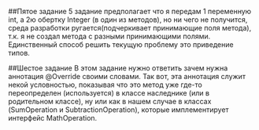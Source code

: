 ##Пятое задание
5 задание предполагает что я передам 1 переменную int, а 2ю обертку Integer (в один из методов),
но ни чего не получится, среда разработки ругается(подчеркивает принимающие поля метода), т.к. я не создал метода
с разными принимающими полями. Единственный способ решить текущую проблему это приведение типов.

##Шестое задание
В этом задание нужно ответить зачем нужна аннотация @Override своими словами.
Так вот, эта аннотация служит некой условностью, показывая что это метод уже где-то переопределен (используется)
в классе наследнике (или в родительном классе), ну или как в нашем случае в классах (SumOperation и SubtractionOperation),
которые имплементирует интерфейс MathOperation.